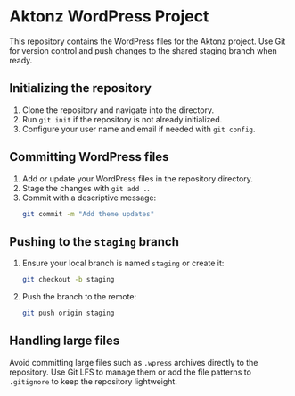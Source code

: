 # Aktonz WordPress Project

This repository contains the WordPress files for the Aktonz project. Use Git for version control and push changes to the shared staging branch when ready.

## Initializing the repository

1. Clone the repository and navigate into the directory.
2. Run `git init` if the repository is not already initialized.
3. Configure your user name and email if needed with `git config`.

## Committing WordPress files

1. Add or update your WordPress files in the repository directory.
2. Stage the changes with `git add .`.
3. Commit with a descriptive message:
   ```bash
   git commit -m "Add theme updates"
   ```

## Pushing to the `staging` branch

1. Ensure your local branch is named `staging` or create it:
   ```bash
   git checkout -b staging
   ```
2. Push the branch to the remote:
   ```bash
   git push origin staging
   ```

## Handling large files

Avoid committing large files such as `.wpress` archives directly to the repository. Use Git LFS to manage them or add the file patterns to `.gitignore` to keep the repository lightweight.
